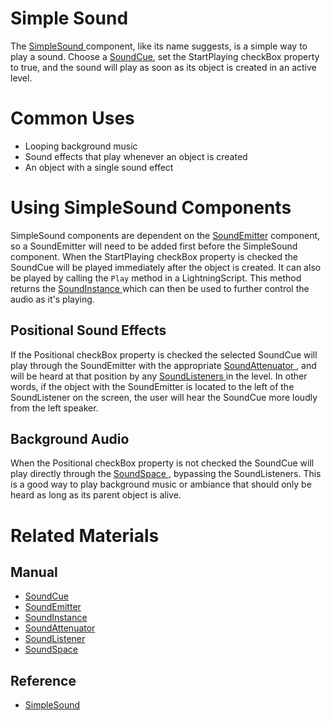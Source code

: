 # Simple Sound
The [ SimpleSound ](https://plasmaengine.github.io/PlasmaDocs/Plasma1/C++/code_reference/class_reference/simplesound.markdown) component, like its name suggests, is a simple way to play a sound. Choose a [SoundCue](https://plasmaengine.github.io/PlasmaDocs/Plasma1/Editor/audio/soundcue.markdown), set the StartPlaying checkBox property to true, and the sound will play as soon as its object is created in an active level. 

# Common Uses

- Looping background music 
- Sound effects that play whenever an object is created 
- An object with a single sound effect 

# Using SimpleSound Components

SimpleSound components are dependent on the [SoundEmitter](https://plasmaengine.github.io/PlasmaDocs/Plasma1/Editor/audio/soundemitter.markdown) component, so a SoundEmitter will need to be added first before the SimpleSound component. When the StartPlaying checkBox property is checked the SoundCue will be played immediately after the object is created. It can also be played by calling the `Play` method in a LightningScript. This method returns the [SoundInstance ](https://plasmaengine.github.io/PlasmaDocs/Plasma1/Editor/audio/soundinstance.markdown) which can then be used to further control the audio as it's playing.

## Positional Sound Effects

If the Positional checkBox property is checked the selected SoundCue will play through the SoundEmitter with the appropriate [SoundAttenuator ](https://plasmaengine.github.io/PlasmaDocs/Plasma1/Editor/audio/soundattenuator.markdown), and will be heard at that position by any [SoundListeners ](https://plasmaengine.github.io/PlasmaDocs/Plasma1/Editor/audio/soundlistener.markdown) in the level. In other words, if the object with the SoundEmitter is located to the left of the SoundListener on the screen, the user will hear the SoundCue more loudly from the left speaker. 

## Background Audio

When the Positional checkBox property is not checked the SoundCue will play directly through the [SoundSpace ](https://plasmaengine.github.io/PlasmaDocs/Plasma1/Editor/audio/soundspace.markdown), bypassing the SoundListeners. This is a good way to play background music or ambiance that should only be heard as long as its parent object is alive. 

# Related Materials

## Manual
- [SoundCue ](https://plasmaengine.github.io/PlasmaDocs/Plasma1/Editor/audio/soundcue.markdown)
- [SoundEmitter ](https://plasmaengine.github.io/PlasmaDocs/Plasma1/Editor/audio/soundemitter.markdown)
- [SoundInstance ](https://plasmaengine.github.io/PlasmaDocs/Plasma1/Editor/audio/soundinstance.markdown)
- [SoundAttenuator ](https://plasmaengine.github.io/PlasmaDocs/Plasma1/Editor/audio/soundattenuator.markdown)
- [SoundListener ](https://plasmaengine.github.io/PlasmaDocs/Plasma1/Editor/audio/soundlistener.markdown)
- [SoundSpace ](https://plasmaengine.github.io/PlasmaDocs/Plasma1/Editor/audio/soundspace.markdown)

## Reference
- [ SimpleSound ](https://plasmaengine.github.io/PlasmaDocs/Plasma1/C++/code_reference/class_reference/simplesound.markdown) 

 